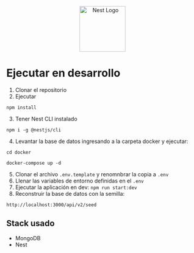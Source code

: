<p align="center">
  <a href="http://nestjs.com/" target="blank"><img src="https://nestjs.com/img/logo-small.svg" width="120" alt="Nest Logo" /></a>
</p>

# Ejecutar en desarrollo
1. Clonar el repositorio
2. Ejecutar
```
npm install
```
3. Tener Nest CLI instalado
```
npm i -g @nestjs/cli

```
4. Levantar la base de datos ingresando a la carpeta docker y ejecutar:
```
cd docker

```

```
docker-compose up -d

```
5. Clonar el archivo ```.env.template``` y renomnbrar la copia a ```.env```
6. Llenar las variables de entorno definidas en el ```.env```
7. Ejecutar la aplicación en dev:
```npm run start:dev``` 
8. Reconstruir la base de datos con la semilla:
```
http://localhost:3000/api/v2/seed
```
## Stack usado
* MongoDB
* Nest